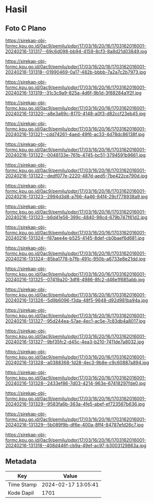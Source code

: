 # Hasil

## Foto C Plano

https://sirekap-obj-formc.kpu.go.id/0ac9/pemilu/pdpr/17/03/16/20/16/1703162016001-20240216-131317--69c6d098-bb94-4159-8cf3-8a8d21d03849.jpg

https://sirekap-obj-formc.kpu.go.id/0ac9/pemilu/pdpr/17/03/16/20/16/1703162016001-20240216-131318--01990469-0a17-482b-bbbb-7a2a7c2b7973.jpg

https://sirekap-obj-formc.kpu.go.id/0ac9/pemilu/pdpr/17/03/16/20/16/1703162016001-20240216-131319--31c3c9a9-825a-4d6f-9b1d-3f88284a1f2f.jpg

https://sirekap-obj-formc.kpu.go.id/0ac9/pemilu/pdpr/17/03/16/20/16/1703162016001-20240216-131320--a8e3a69c-8170-4148-a0f3-d82ccf23eb45.jpg

https://sirekap-obj-formc.kpu.go.id/0ac9/pemilu/pdpr/17/03/16/20/16/1703162016001-20240216-131321--cdd74261-4aed-49f6-ac33-4d78dc86138f.jpg

https://sirekap-obj-formc.kpu.go.id/0ac9/pemilu/pdpr/17/03/16/20/16/1703162016001-20240216-131322--0048133e-761b-4745-bc51-3794591b9661.jpg

https://sirekap-obj-formc.kpu.go.id/0ac9/pemilu/pdpr/17/03/16/20/16/1703162016001-20240216-131322--dedf077e-2220-487d-aed5-7be422ce790d.jpg

https://sirekap-obj-formc.kpu.go.id/0ac9/pemilu/pdpr/17/03/16/20/16/1703162016001-20240216-131323--2994d3d8-a766-4a46-84f4-29cf778938a9.jpg

https://sirekap-obj-formc.kpu.go.id/0ac9/pemilu/pdpr/17/03/16/20/16/1703162016001-20240216-131323--b6d41e56-399c-4840-98cd-679b747f61d2.jpg

https://sirekap-obj-formc.kpu.go.id/0ac9/pemilu/pdpr/17/03/16/20/16/1703162016001-20240216-131324--f87aee4e-b525-4145-8def-cb0baef6d681.jpg

https://sirekap-obj-formc.kpu.go.id/0ac9/pemilu/pdpr/17/03/16/20/16/1703162016001-20240216-131324--85ba1778-b7fb-491c-950b-a6733e8e21dd.jpg

https://sirekap-obj-formc.kpu.go.id/0ac9/pemilu/pdpr/17/03/16/20/16/1703162016001-20240216-131325--07419a20-3df8-4986-8fc2-d46e1f685abb.jpg

https://sirekap-obj-formc.kpu.go.id/0ac9/pemilu/pdpr/17/03/16/20/16/1703162016001-20240216-131326--5d9b6096-f3da-48f5-9648-d92d981ba94a.jpg

https://sirekap-obj-formc.kpu.go.id/0ac9/pemilu/pdpr/17/03/16/20/16/1703162016001-20240216-131327--95d244ea-57ae-4ec1-ac5e-7c83db4a8017.jpg

https://sirekap-obj-formc.kpu.go.id/0ac9/pemilu/pdpr/17/03/16/20/16/1703162016001-20240216-131327--9bf35fc2-d45c-4ea3-b210-7411de7a8032.jpg

https://sirekap-obj-formc.kpu.go.id/0ac9/pemilu/pdpr/17/03/16/20/16/1703162016001-20240216-131328--a0388368-1d28-4ec3-9b8e-c9c60887a894.jpg

https://sirekap-obj-formc.kpu.go.id/0ac9/pemilu/pdpr/17/03/16/20/16/1703162016001-20240216-131328--2433ef86-7d03-4214-963e-67418297fde0.jpg

https://sirekap-obj-formc.kpu.go.id/0ac9/pemilu/pdpr/17/03/16/20/16/1703162016001-20240216-131329--9583fa6b-363a-4fe5-abef-ef723567b636.jpg

https://sirekap-obj-formc.kpu.go.id/0ac9/pemilu/pdpr/17/03/16/20/16/1703162016001-20240216-131329--5b089f9b-df6e-400a-8ff4-84787efd26c7.jpg

https://sirekap-obj-formc.kpu.go.id/0ac9/pemilu/pdpr/17/03/16/20/16/1703162016001-20240216-131318--408d446f-cb9a-49ef-ac97-b3003129863a.jpg


## Metadata

| Key        | Value               |
| ---------- | ------------------- |
| Time Stamp | 2024-02-17 13:05:41 |
| Kode Dapil | 1701                |



